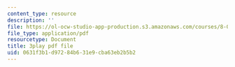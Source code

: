 ```yaml
---
content_type: resource
description: ''
file: https://ol-ocw-studio-app-production.s3.amazonaws.com/courses/8-06-quantum-physics-iii-spring-2018/0631f3b1d97284b631e9cba63eb2b5b2_pBvHt3Nea6Q.pdf
file_type: application/pdf
resourcetype: Document
title: 3play pdf file
uid: 0631f3b1-d972-84b6-31e9-cba63eb2b5b2
---
```

